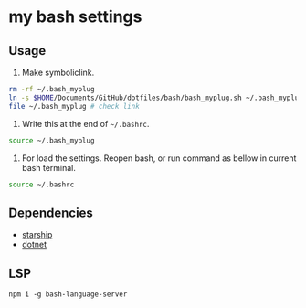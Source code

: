 # my bash settings

## Usage

1. Make symboliclink.
  
  ```bash
  rm -rf ~/.bash_myplug
  ln -s $HOME/Documents/GitHub/dotfiles/bash/bash_myplug.sh ~/.bash_myplug # caution! Don't needs slash at last.
  file ~/.bash_myplug # check link
  ```
  
1. Write this at the end of `~/.bashrc`.
  
  ```bash
  source ~/.bash_myplug
  ```
  
1. For load the settings. Reopen bash, or run command as bellow in current bash terminal.
  
  ```bash
  source ~/.bashrc
  ```
  
## Dependencies

- [starship](https://starship.rs)
- [dotnet](https://docs.microsoft.com/ja-jp/dotnet/core/install/)

## LSP

```
npm i -g bash-language-server
```
